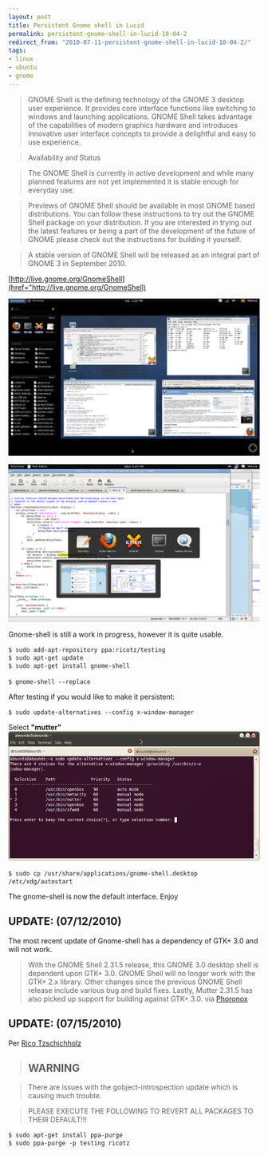 ```yaml
---
layout: post
title: Persistent Gnome shell in Lucid
permalink: persistent-gnome-shell-in-lucid-10-04-2
redirect_from: "2010-07-11-persistent-gnome-shell-in-lucid-10-04-2/"
tags:
- linux
- ubuntu
- gnome
---
```


> GNOME Shell is the defining technology of the GNOME 3 desktop user experience. It provides core interface functions like switching to windows and launching applications. GNOME Shell takes advantage of the capabilities of modern graphics hardware and introduces innovative user interface concepts to provide a delightful and easy to use experience.

> Availability and Status

> The GNOME Shell is currently in active development and while many planned features are not yet implemented it is stable enough for everyday use.

> Previews of GNOME Shell should be available in most GNOME based distributions. You can follow these instructions to try out the GNOME Shell package on your distribution. If you are interested in trying out the latest features or being a part of the development of the future of GNOME please check out the instructions for building it yourself.

> A stable version of GNOME Shell will be released as an integral part of GNOME 3 in September 2010.

[http://live.gnome.org/GnomeShell](href="http://live.gnome.org/GnomeShell)

![gnomeshell](/assets/img/gnomeshell.png)

![gnomeshell-tab](/assets/img/gnomeshell-tab.png)

Gnome-shell is still a work in progress, however it is quite usable.

	$ sudo add-apt-repository ppa:ricotz/testing
	$ sudo apt-get update
	$ sudo apt-get install gnome-shell

	$ gnome-shell --replace

After testing if you would like to make it persistent:

	$ sudo update-alternatives --config x-window-manager

Select **"mutter"**
![gnomeshell-term](/assets/img/gnomeshell-term.png)

	$ sudo cp /usr/share/applications/gnome-shell.desktop /etc/xdg/autostart

The gnome-shell is now the default interface. Enjoy
## UPDATE: (07/12/2010)
The most recent update of Gnome-shell has a dependency of GTK+ 3.0 and will not work.
> With the GNOME Shell 2.31.5 release, this GNOME 3.0 desktop shell is dependent upon GTK+ 3.0. GNOME Shell will no longer work with the GTK+ 2.x library. Other changes since the previous GNOME Shell release include various bug and build fixes. Lastly, Mutter 2.31.5 has also picked up support for building against GTK+ 3.0.
via <a href="http://www.phoronix.com/scan.php?page=news_item&amp;px=ODQwOA">Phoronox</a>

## UPDATE: (07/15/2010)
Per <a href="https://launchpad.net/~ricotz/+archive/testing">Rico Tzschichholz</a>

> ## WARNING

> There are issues with the gobject-introspection update which is causing much trouble.

> PLEASE EXECUTE THE FOLLOWING TO REVERT ALL PACKAGES TO THEIR DEFAULT!!!

	$ sudo apt-get install ppa-purge
	$ sudo ppa-purge -p testing ricotz
